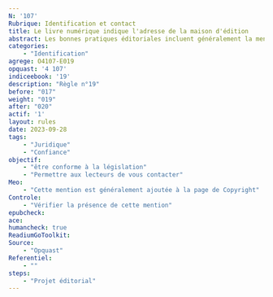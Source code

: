 ```yaml
---
N: '107'
Rubrique: Identification et contact
title: Le livre numérique indique l'adresse de la maison d'édition 
abstract: Les bonnes pratiques éditoriales incluent généralement la mention de l'adresse de l'éditeur pour des raisons de professionnalisme et de crédibilité. Par ailleurs, dans de nombreux pays, la législation nationale sur la publication et le dépôt légal impose des exigences spécifiques concernant les informations à inclure dans les publications, y compris l'adresse de l'éditeur.
categories: 
    - "Identification"
agrege: O4107-E019
opquast: '4 107'
indiceebook: '19'
description: "Règle n°19"
before: "017"
weight: "019"
after: "020"
actif: '1'
layout: rules
date: 2023-09-28
tags: 
    - "Juridique"
    - "Confiance"
objectif: 
    - "être conforme à la législation"
    - "Permettre aux lecteurs de vous contacter"
Meo: 
    - "Cette mention est généralement ajoutée à la page de Copyright"
Controle: 
    - "Vérifier la présence de cette mention"
epubcheck: 
ace: 
humancheck: true
ReadiumGoToolkit: 
Source: 
    - "Opquast"
Referentiel: 
    - ""
steps: 
    - "Projet éditorial"
---
```


<!-- 
Normes Internationales : Bien que les normes internationales comme celles de l'ISO (International Organization for Standardization) ne spécifient pas explicitement cette obligation, elles recommandent des pratiques de publication qui incluent des informations complètes sur l'éditeur.
France : Le Code du patrimoine français, notamment les articles L131-1 et suivants, régit le dépôt légal et impose des obligations aux éditeurs, y compris la mention de leur adresse.
États-Unis : Aux États-Unis, bien que le dépôt légal soit géré par la Bibliothèque du Congrès, il n'y a pas de loi fédérale spécifique imposant la mention de l'adresse de l'éditeur. Cependant, les bonnes pratiques éditoriales et les exigences des distributeurs peuvent l'imposer. -->